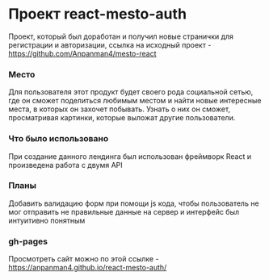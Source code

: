 # Проект react-mesto-auth
Проект, который был доработан и получил новые странички для регистрации и авторизации, ссылка на исходный проект - https://github.com/Anpanman4/mesto-react

### Место
Для пользователя этот продукт будет своего рода социальной сетью, где он сможет поделиться любимым местом и найти новые интересные места, в которых он захочет побывать. Узнать о них он сможет, просматривая картинки, которые выложат другие пользователи.

### Что было использовано
При создание данного лендинга был использован фреймворк React и произведена работа с двумя API

### Планы
Добавить валидацию форм при помощи js кода, чтобы пользователь не мог отправить не правильные данные на сервер и интерфейс был интуитивно понятным

### gh-pages
Просмотреть сайт можно по этой ссылке - https://anpanman4.github.io/react-mesto-auth/
